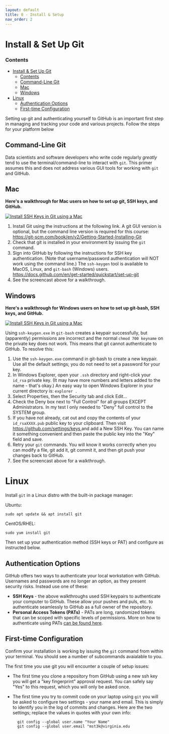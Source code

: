 ```yaml
---
layout: default
title: 0 - Install & Setup
nav_order: 2
---
```


# Install & Set Up Git

### Contents

- [Install \& Set Up Git](#install--set-up-git)
    - [Contents](#contents)
  - [Command-Line Git](#command-line-git)
  - [Mac](#mac)
  - [Windows](#windows)
- [Linux](#linux)
  - [Authentication Options](#authentication-options)
  - [First-time Configuration](#first-time-configuration)

Setting up git and authenticating yourself to GitHub is an important first step in managing and tracking your code and various projects. Follow the steps for your platform below

## Command-Line Git

Data scientists and software developers who write code regularly *greatly* tend to use the terminal/command-line to interact with `git`. This primer assumes this and does not address various GUI tools for working with `git` and GitHub.

## Mac

**Here's a walkthrough for Mac users on how to set up git, SSH keys, and GitHub.**

[![Install SSH Keys in Git using a Mac](https://i.ytimg.com/vi/rajlGZ3w4OU/maxresdefault.jpg)](https://www.youtube.com/embed/rajlGZ3w4OU?si=UPknm4ygzhenNrRN)

<ol style="list-style-type: decimal;">
    <li>Install Git using the instructions at the following link. A git GUI version is optional, but the command line version is required for this course: <a href="https://git-scm.com/book/en/v2/Getting-Started-Installing-Git" target="_blank" rel="noopener">https://git-scm.com/book/en/v2/Getting-Started-Installing-Git</a>&nbsp;</li>
    <li>Check that git is installed in your environment by issuing the <code>git</code> command.</li>
    <li>Sign into GitHub by following the instructions for SSH key authentication. (Note that username/password authentication will NOT work using the command line.) The <code>ssh-keygen</code> tool is available to MacOS, Linux, and <code>git-bash</code> (Windows) users. <a href="https://docs.github.com/en/get-started/quickstart/set-up-git" target="_blank" rel="noopener">https://docs.github.com/en/get-started/quickstart/set-up-git</a>&nbsp;</li>
    <li>See the screencast above for a walkthrough.</li>
</ol>


## Windows

**Here's a walkthrough for Windows users on how to set up git-bash, SSH keys, and GitHub.**

[![Install SSH Keys in Git using a Mac](https://i.ytimg.com/vi/X2JgmpkahrY/maxresdefault.jpg)](https://www.youtube.com/embed/X2JgmpkahrY?si=TTvzELmRHoT2jJpM)

Using `ssh-keygen.exe` in `git-bash` creates a keypair successfully, but (apparently) permissions are incorrect and the normal `chmod 700 keyname` on the private key does not work. This means that git cannot authenticate to GitHub. To resolve this:

<ol style="list-style-type: decimal;">
    <li>Use the <code>ssh-keygen.exe</code> command in git-bash to create a new keypair. Use all the default settings; you do not need to set a password for your key.</li>
    <li>In Windows Explorer, open your <code>.ssh</code> directory and right-click your <code>id_rsa</code> private key. (It may have more numbers and letters added to the name - that's okay.) An easy way to open Windows Explorer in your current directory is: <code>explorer .</code></li>
    <li>Select Properties, then the Security tab and click Edit...</li>
    <li>Check the Deny box next to "Full Control" for all groups EXCEPT Administrators. In my test I only needed to "Deny" full control to the SYSTEM group.</li>
    <li>If you have not already, cat out and copy the contents of your <code>id_rsaXXXX.pub</code> public key to your clipboard. Then visit <a href="https://github.com/settings/keys" target="_blank" rel="noopener">https://github.com/settings/keys </a>and add a New SSH Key. You can name it something convenient and then paste the public key into the "Key" field and save.</li>
    <li>Retry your <code>git</code> commands. You will know it works correctly when you can modify a file, git add it, git commit it, and then git push your changes back to GitHub.</li>
    <li>See the screencast above for a walkthrough.</li>
</ol>

# Linux

Install `git` in a Linux distro with the built-in package manager:

Ubuntu:

    sudo apt update && apt install git

CentOS/RHEL:

    sudo yum install git

Then set up your authentication method (SSH keys or PAT) and configure as instructed below.

## Authentication Options

GitHub offers two ways to authenticate your local workstation with GitHub. Usernames and passwords are no longer an option,
as they present security risks. Instead use one of these:

- **SSH Keys** - the above walkthroughs used SSH keypairs to authenticate your computer to GitHub. These allow your pushes and puls, etc. to authenticate seamlessly to GitHub as a full owner of the repository.
- **Personal Access Tokens (PATs)** - PATs are long, randomized tokens that can be scoped with specific levels of permissions. More on how to authenticate using PATs [can be found here](https://docs.github.com/en/authentication/keeping-your-account-and-data-secure/managing-your-personal-access-tokens).

## First-time Configuration

Confirm your installation is working by issuing the `git` command from within your terminal. You should see a number of subcommands avaialable to you.

The first time you use git you will encounter a couple of setup issues:

- The first time you clone a repository from GitHub using a new ssh key you will get a "key fingerprint" approval request. You can safely say "Yes" to this request, which you will only be asked once.
- The first time you try to commit code on your laptop using `git` you will be asked to configure two settings - your name and email. This is simply to identify you in the log of commits and changes. Here are the two settings; replace the values in quotes with your own info:


        git config --global user.name "Your Name"
        git config --global user.email "mst3k@virginia.edu